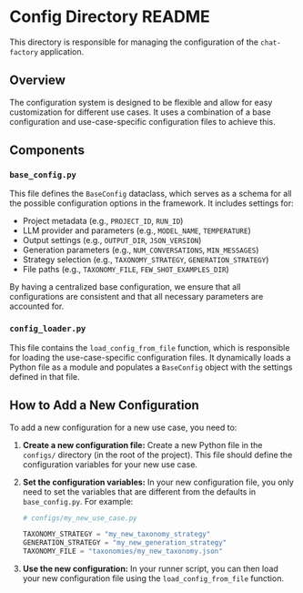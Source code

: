 # Config Directory README

This directory is responsible for managing the configuration of the `chat-factory` application.

## Overview

The configuration system is designed to be flexible and allow for easy customization for different use cases. It uses a combination of a base configuration and use-case-specific configuration files to achieve this.

## Components

### `base_config.py`

This file defines the `BaseConfig` dataclass, which serves as a schema for all the possible configuration options in the framework. It includes settings for:

*   Project metadata (e.g., `PROJECT_ID`, `RUN_ID`)
*   LLM provider and parameters (e.g., `MODEL_NAME`, `TEMPERATURE`)
*   Output settings (e.g., `OUTPUT_DIR`, `JSON_VERSION`)
*   Generation parameters (e.g., `NUM_CONVERSATIONS`, `MIN_MESSAGES`)
*   Strategy selection (e.g., `TAXONOMY_STRATEGY`, `GENERATION_STRATEGY`)
*   File paths (e.g., `TAXONOMY_FILE`, `FEW_SHOT_EXAMPLES_DIR`)

By having a centralized base configuration, we ensure that all configurations are consistent and that all necessary parameters are accounted for.

### `config_loader.py`

This file contains the `load_config_from_file` function, which is responsible for loading the use-case-specific configuration files. It dynamically loads a Python file as a module and populates a `BaseConfig` object with the settings defined in that file.

## How to Add a New Configuration

To add a new configuration for a new use case, you need to:

1.  **Create a new configuration file:** Create a new Python file in the `configs/` directory (in the root of the project). This file should define the configuration variables for your new use case.

2.  **Set the configuration variables:** In your new configuration file, you only need to set the variables that are different from the defaults in `base_config.py`. For example:

    ```python
    # configs/my_new_use_case.py

    TAXONOMY_STRATEGY = "my_new_taxonomy_strategy"
    GENERATION_STRATEGY = "my_new_generation_strategy"
    TAXONOMY_FILE = "taxonomies/my_new_taxonomy.json"
    ```

3.  **Use the new configuration:** In your runner script, you can then load your new configuration file using the `load_config_from_file` function.

